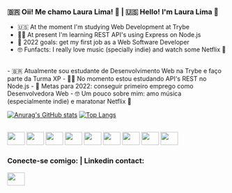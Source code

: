 ### 🇧🇷 Oii! Me chamo Laura Lima! 👋 | 🇺🇸 Hello! I'm Laura Lima 👋

- 🇺🇸 At the moment I'm studying Web Development at Trybe
- 👩‍💻 At present I'm learning REST API's using Express on Node.js
- 🎯 2022 goals: get my first job as a Web Software Developer
- 🤓 Funfacts: I really love music (specially indie) and watch some Netflix 🍿
<br />
- 🇧🇷 Atualmente sou estudante de Desenvolvimento Web na Trybe e faço parte da Turma XP
- 👩‍💻 No momento estou estudando API's REST no Node.js
- 🎯 Metas para 2022: conseguir primeiro emprego como Desenvolvedora Web
- 🤓 Um pouco sobre mim: amo música (especialmente indie) e maratonar Netflix 🍿
 
[![Anurag's GitHub stats](https://github-readme-stats.vercel.app/api?username=Thisislauralima&show_icons=true&theme=gruvbox)](https://github.com/anuraghazra/github-readme-stats)
[![Top Langs](https://github-readme-stats.vercel.app/api/top-langs/?username=Thisislauralima&langs_count=8&theme=gruvbox)](https://github.com/Thisislauralima/github-readme-stats)

 <div style="display: inline_block"><br>
  <img height="30" width="40" src="https://cdn.jsdelivr.net/gh/devicons/devicon/icons/javascript/javascript-original.svg"/>
  <img height="30" width="40" src="https://cdn.jsdelivr.net/gh/devicons/devicon/icons/html5/html5-original.svg"/>
  <img height="30" width="40" src="https://cdn.jsdelivr.net/gh/devicons/devicon/icons/css3/css3-original.svg"/>
  <img height="30" width="40" src="https://cdn.jsdelivr.net/gh/devicons/devicon/icons/react/react-original.svg"/>
  <img height="30" width="40" src="https://cdn.jsdelivr.net/gh/devicons/devicon/icons/nodejs/nodejs-original.svg"/>
  <img height="30" width="40" src="https://cdn.jsdelivr.net/gh/devicons/devicon/icons/docker/docker-original.svg"/>
  <img height="30" width="40" src="https://cdn.jsdelivr.net/gh/devicons/devicon/icons/git/git-original.svg"/>
  <img height="30" width="40" src="https://cdn.jsdelivr.net/gh/devicons/devicon/icons/mysql/mysql-original.svg"/>
 <img height="30" width="40" src="https://cdn.jsdelivr.net/gh/devicons/devicon/icons/express/express-original.svg"/>
</div>

### Conecte-se comigo: | Linkedin contact:
<a href="https://www.linkedin.com/in/laura-lima-santos/"><img height="30" width="40" src="https://cdn.jsdelivr.net/gh/devicons/devicon/icons/linkedin/linkedin-original.svg" /></a>
